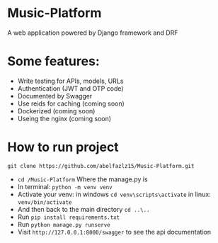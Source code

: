 # Music-Platform
A web application powered by Django framework and DRF

# Some features:
- Write testing for APIs, models, URLs
- Authentication (JWT and OTP code)
- Documented by Swagger
- Use reids for caching (coming soon)
- Dockerized (coming soon)
- Useing the nginx (coming soon)

# How to run project
```
git clone https://github.com/abolfazlz15/Music-Platform.git
```

- `cd /Music-Platform` Where the manage.py is
- In terminal: `python -m venv venv`
- Activate your venv: in windows `cd venv\scripts\activate` in linux: `venv/bin/activate`
- And then back to the main directory `cd ..\..`
- Run `pip install requirements.txt`
- Run `python manage.py runserve`
- Visit `http://127.0.0.1:8000/swagger` to see the api documentation
